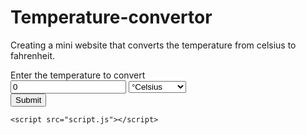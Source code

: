 # Temperature-convertor
Creating a mini website that converts the temperature from celsius to fahrenheit.

<!DOCTYPE html>
<html lang="en">

<head>
    <meta charset="UTF-8">
    <meta http-equiv="X-UA-Compatible" content="IE=edge">
    <meta name="viewport" content="width=device-width, initial-scale=1.0">
    <link rel="stylesheet" href="style.css">
    <title>Temperature converter</title>
</head>

<body>
    <div class="container">
        <form id="calcTemp" onsubmit="calculateTemp(); return false">
            <label for="temp">Enter the temperature to convert</label>
            <br>
            <input type="number" name="temp" id="temp" value="0">
            <select name="temp_diff" id="temp_diff">
                <option value="cel">&#176;Celsius</option>
                <option value="fah">&#176;Fahrenheit</option>
            </select>
            <br>
            <input type="submit" name="temp" id="submit">
            <br>
            <span id="result"></span>
        </form>
    </div>

    <script src="script.js"></script>
</body>

</html>

